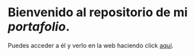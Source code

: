 # Bienvenido al repositorio de mi _portafolio_. 

Puedes acceder a él y verlo en la web haciendo click [aquí](https://rociosq.github.io/index.html).
